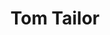---
title: "Tom Tailor"
url: /muelheim-an-der-ruhr/tom-tailor-hans-boeckler-platz/
shop: Kleidung
---